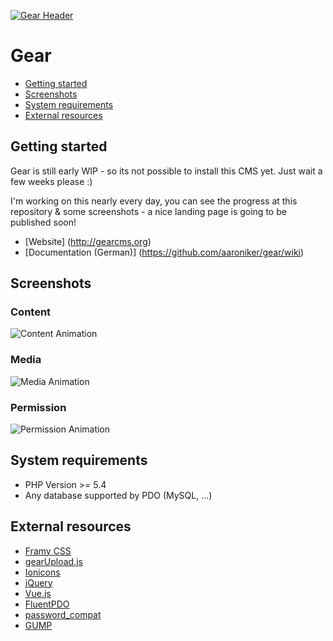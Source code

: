 [![Gear Header](https://raw.githubusercontent.com/aaroniker/gear/master/media/header.png)](http://gearcms.org/)

# Gear

* [Getting started](#getting-started)
* [Screenshots](#screenshots)
* [System requirements](#system-requirements)
* [External resources](#external-resources)

## Getting started

Gear is still early WIP - so its not possible to install this CMS yet.
Just wait a few weeks please :)

I'm working on this nearly every day, you can see the progress at this repository & some screenshots - a nice landing page is going to be published soon!

* [Website] (http://gearcms.org)
* [Documentation (German)] (https://github.com/aaroniker/gear/wiki)

## Screenshots

### Content
![Content Animation](https://raw.githubusercontent.com/aaroniker/gear/master/media/content.gif "Media Animation")
### Media
![Media Animation](https://raw.githubusercontent.com/aaroniker/gear/master/media/media.gif "Media Animation")
### Permission
![Permission Animation](https://raw.githubusercontent.com/aaroniker/gear/master/media/permission.gif "Permission Animation")

## System requirements

*  PHP Version >= 5.4
*  Any database supported by PDO (MySQL, ...)

## External resources

* [Framy CSS](http://www.framycss.org/)
* [gearUpload.js](https://github.com/aaroniker/gear-upload)
* [Ionicons](http://ionicons.com/)
* [jQuery](https://jquery.com/)
* [Vue.js](http://vuejs.org/)
* [FluentPDO](http://lichtner.github.io/fluentpdo/)
* [password_compat](https://github.com/ircmaxell/password_compat)
* [GUMP](https://github.com/Wixel/GUMP)
